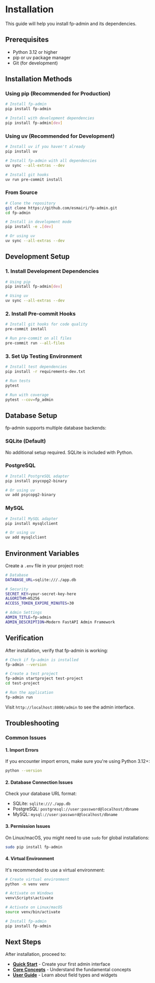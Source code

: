 # Installation

This guide will help you install fp-admin and its dependencies.

## Prerequisites

- Python 3.12 or higher
- pip or uv package manager
- Git (for development)

## Installation Methods

### Using pip (Recommended for Production)

```bash
# Install fp-admin
pip install fp-admin

# Install with development dependencies
pip install fp-admin[dev]
```

### Using uv (Recommended for Development)

```bash
# Install uv if you haven't already
pip install uv

# Install fp-admin with all dependencies
uv sync --all-extras --dev

# Install git hooks
uv run pre-commit install
```

### From Source

```bash
# Clone the repository
git clone https://github.com/esmairi/fp-admin.git
cd fp-admin

# Install in development mode
pip install -e .[dev]

# Or using uv
uv sync --all-extras --dev
```

## Development Setup

### 1. Install Development Dependencies

```bash
# Using pip
pip install fp-admin[dev]

# Using uv
uv sync --all-extras --dev
```

### 2. Install Pre-commit Hooks

```bash
# Install git hooks for code quality
pre-commit install

# Run pre-commit on all files
pre-commit run --all-files
```

### 3. Set Up Testing Environment

```bash
# Install test dependencies
pip install -r requirements-dev.txt

# Run tests
pytest

# Run with coverage
pytest --cov=fp_admin
```

## Database Setup

fp-admin supports multiple database backends:

### SQLite (Default)

No additional setup required. SQLite is included with Python.

### PostgreSQL

```bash
# Install PostgreSQL adapter
pip install psycopg2-binary

# Or using uv
uv add psycopg2-binary
```

### MySQL

```bash
# Install MySQL adapter
pip install mysqlclient

# Or using uv
uv add mysqlclient
```

## Environment Variables

Create a `.env` file in your project root:

```bash
# Database
DATABASE_URL=sqlite:///./app.db

# Security
SECRET_KEY=your-secret-key-here
ALGORITHM=HS256
ACCESS_TOKEN_EXPIRE_MINUTES=30

# Admin Settings
ADMIN_TITLE=fp-admin
ADMIN_DESCRIPTION=Modern FastAPI Admin Framework
```

## Verification

After installation, verify that fp-admin is working:

```bash
# Check if fp-admin is installed
fp-admin --version

# Create a test project
fp-admin startproject test-project
cd test-project

# Run the application
fp-admin run
```

Visit `http://localhost:8000/admin` to see the admin interface.

## Troubleshooting

### Common Issues

#### 1. Import Errors

If you encounter import errors, make sure you're using Python 3.12+:

```bash
python --version
```

#### 2. Database Connection Issues

Check your database URL format:

- SQLite: `sqlite:///./app.db`
- PostgreSQL: `postgresql://user:password@localhost/dbname`
- MySQL: `mysql://user:password@localhost/dbname`

#### 3. Permission Issues

On Linux/macOS, you might need to use `sudo` for global installations:

```bash
sudo pip install fp-admin
```

#### 4. Virtual Environment

It's recommended to use a virtual environment:

```bash
# Create virtual environment
python -m venv venv

# Activate on Windows
venv\Scripts\activate

# Activate on Linux/macOS
source venv/bin/activate

# Install fp-admin
pip install fp-admin
```

## Next Steps

After installation, proceed to:

- **[Quick Start](quick-start.md)** - Create your first admin interface
- **[Core Concepts](core-concepts.md)** - Understand the fundamental concepts
- **[User Guide](../user-guide/field-types.md)** - Learn about field types and widgets
